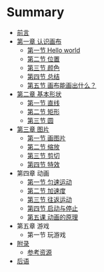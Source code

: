 # Summary

* [前言](README.md)
* [第一章 认识画布](chapter1.md)
   * [第一节 Hello world](hello_world.md)
   * [第二节 位置](lesson-1-2.md)
   * [第三节 颜色](lesson-1-3.md)
   * [第四节 总结](lesson-1-4.md)
   * [第五节 画布能画出什么？](lesson-1-5.md)
* [第二章 基本形状](chapter2.md)
   * [第一节 直线](lesson-2-1.md)
   * [第二节 矩形](lesson-2-2.md)
   * [第三节 圆](lesson-2-3.md)
* [第三章 图片](lesson-3-1.md)
   * [第一节 画图片](lesson-3-1.md)
   * [第二节 缩放](lesson-3-2.md)
   * [第三节 剪切](lesson-3-3.md)
   * [第四节 特效](lesson-3-4.md)
* 第四章 动画
   * [第一节 匀速运动](lesson-4-1.md)
   * [第二节 加速度](lesson-4-2.md)
   * [第三节 往返运动](lesson-4-3.md)
   * [第四节 启动与停止](lesson-4-4.md)
   * [第五课 动画的原理](lesson-4-5.md)
* 第五章 游戏
   * 第一节 玩游戏
* [附录](lesson_1_3.md)
   * [参考资源](references.md)
* [后语](summary.md)

